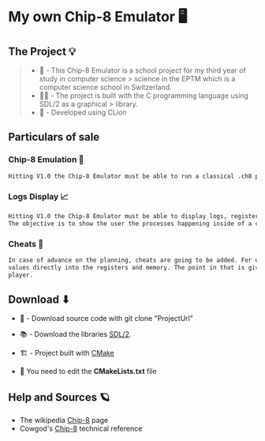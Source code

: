 # My own Chip-8 Emulator 🖥

## The Project 💡
> - 🏫 - This Chip-8 Emulator is a school project for my third year of study in computer science
    > science in the EPTM which is a computer science school in Switzerland.
> - 👩‍💻 - The project is built with the C programming language using SDL/2 as a graphical
    > library.
> - 🦁 - Developed using CLion


## Particulars of sale
### Chip-8 Emulation 🦾
```txt
Hitting V1.0 the Chip-8 Emulator must be able to run a classical .ch8 program correctly
```

### Logs Display 📈
```txt
Hitting V1.0 the Chip-8 Emulator must be able to display logs, registers, memory states and content.
The objective is to show the user the processes happening inside of a computer.
```

### Cheats 🚀
```txt
In case of advance on the planning, cheats are going to be added. For example the ability to edit
values directly into the registers and memory. The point in that is giving more hp or power to the
player. 
```


## Download ⬇
- 📂 - Download source code with git clone "ProjectUrl"

- 📚 - Download the libraries [SDL/2](https://github.com/libsdl-org/SDL/releases/tag/release-2.28.3).

- 🏗 - Project built with [CMake](https://cmake.org)

- 🚧 You need to edit the **CMakeLists.txt** file





## Help and Sources 🪐
- The wikipedia [Chip-8](https://en.wikipedia.org/wiki/CHIP-8) page
- Cowgod's [Chip-8](http://devernay.free.fr/hacks/chip8/C8TECH10.HTM#6xkk) technical reference